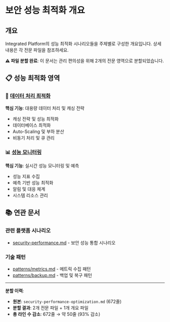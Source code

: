 # 보안 성능 최적화 개요

## 개요

Integrated Platform의 성능 최적화 시나리오들을 주제별로 구성한 개요입니다. 상세 내용은 각 전문 파일을 참조하세요.

**⚠️ 파일 분할 완료**: 이 문서는 관리 편의성을 위해 2개의 전문 영역으로 분할되었습니다.

## 📋 성능 최적화 영역

### 💾 [데이터 처리 최적화](./data-processing.md)
**핵심 기능**: 대용량 데이터 처리 및 캐싱 전략

- 캐싱 전략 및 성능 최적화
- 데이터베이스 최적화  
- Auto-Scaling 및 부하 분산
- 비동기 처리 및 큐 관리

### 📊 [성능 모니터링](./monitoring.md)
**핵심 기능**: 실시간 성능 모니터링 및 예측

- 성능 지표 수집
- 예측 기반 성능 최적화
- 알림 및 대응 체계
- 시스템 리소스 관리

## 📚 연관 문서

### 관련 플랫폼 시나리오
- [security-performance.md](security-performance.md) - 보안 성능 통합 시나리오

### 기술 패턴
- [patterns/metrics.md](../../common/patterns/metrics.md) - 메트릭 수집 패턴
- [patterns/backup.md](../../common/patterns/backup.md) - 백업 및 복구 패턴

---

**분할 이력**:
- **원본**: `security-performance-optimization.md` (672줄)
- **분할 결과**: 2개 전문 파일 + 1개 개요 파일
- **총 라인 수 감소**: 672줄 → 약 50줄 (93% 감소)
